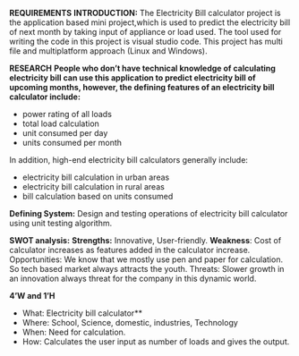 **REQUIREMENTS**
**INTRODUCTION:**
        The Electricity Bill calculator project is the application based mini project,which is used to predict the electricity bill of next month by taking input of appliance or load used. The tool used for writing the code in this project is visual studio code. This project has multi file and multiplatform approach (Linux and Windows).

**RESEARCH**
**People who don’t have technical knowledge of calculating electricity bill can use this application to predict electricity bill of upcoming months, however, the defining features of an electricity bill calculator include:**
- power rating of all loads
- total load calculation
- unit consumed per day
- units consumed per month

In addition, high-end electricity bill calculators generally include:
- electricity bill calculation in urban areas
- electricity bill calculation in rural areas
- bill calculation based on units consumed

**Defining System:** 
Design and testing operations of electricity bill calculator using unit testing algorithm.

**SWOT analysis:**
**Strengths:** Innovative, User-friendly.
**Weakness**: Cost of calculator increases as features added in the calculator increase.
Opportunities: We know that we mostly use pen and paper for calculation. So tech based market always attracts the youth.
Threats: Slower growth in an innovation always threat for the company in this dynamic world.

**4’W and 1’H**
* What: Electricity bill calculator**     
* Where: School, Science, domestic, industries, Technology
* When: Need for calculation.
* How: Calculates the user input as number of loads and gives the output.
